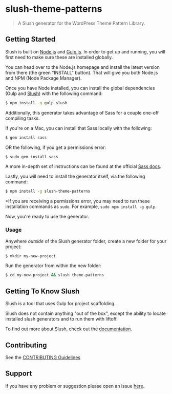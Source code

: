 # slush-theme-patterns

> A Slush generator for the WordPress Theme Pattern Library.


## Getting Started

Slush is built on [Node.js](https://nodejs.org/) and [Gulp.js](http://gulpjs.com/). In order to get up and running, you will first need to make sure these are installed globally.

You can head over to the Node.js homepage and install the latest version from there (the green "INSTALL" button). That will give you both Node.js and NPM (Node Package Manager).

Once you have Node installed, you can install the global dependencies (Gulp and [Slush](https://github.com/slushjs/slush)) with the following command:

```bash
$ npm install -g gulp slush
```

Additionally, this generator takes advantage of Sass for a couple one-off compiling tasks.

If you're on a Mac, you can install that Sass locally with the following:

```bash
$ gem install sass
```

OR the following, if you get a permissions error:

```bash
$ sudo gem install sass
```

A more in-depth set of instructions can be found at the official [Sass docs](http://sass-lang.com/install).

Lastly, you will need to install the generator itself, via the following command:

```bash
$ npm install -g slush-theme-patterns
```

*If you are receiving a permissions error, you may need to run these installation commands as `sudo`. For example, `sudo npm install -g gulp`.

Now, you're ready to use the generator.

### Usage

Anywhere *outside* of the Slush generator folder, create a new folder for your project:

```bash
$ mkdir my-new-project
```

Run the generator from within the new folder:

```bash
$ cd my-new-project && slush theme-patterns
```

## Getting To Know Slush

Slush is a tool that uses Gulp for project scaffolding.

Slush does not contain anything "out of the box", except the ability to locate installed slush generators and to run them with liftoff.

To find out more about Slush, check out the [documentation](https://github.com/slushjs/slush).

## Contributing

See the [CONTRIBUTING Guidelines](https://github.com/Automattic/slush-theme-pattern-library/blob/master/CONTRIBUTING.md)

## Support
If you have any problem or suggestion please open an issue [here](https://github.com/Automattic/slush-theme-pattern-library/issues).
